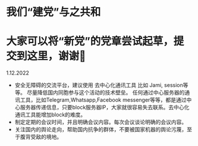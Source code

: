 # 我们“建党”与之共和
大家可以将“新党”的党章尝试起草，提交到这里，谢谢🙏
============
1.12.2022
- 安全无障碍的交流平台，建议使用 去中心化通讯工具 比如 Jami, session等等。 尽量降低国内同胞参与这个活动的技术壁垒。 任何通过中心服务器的通讯工具，比如Telegram,Whatsapp,Facebook messenger等等，都是通过中心服务器传递信息，只要block服务器IP，大家就很容易失去联系。去中心化通讯工具能增加block的难度。
- 制定定期的会议时间，并且明确会议内容。每次会议谈论明确的会议内容。
- 关注国内的舆论走向，帮助国内抗争的群体，不要被国家机器的舆论污蔑，至于腹背受敌的境地。
